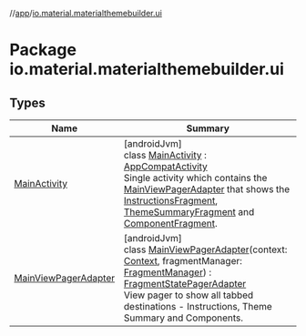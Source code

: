 //[app](../../index.md)/[io.material.materialthemebuilder.ui](index.md)

# Package io.material.materialthemebuilder.ui

## Types

| Name | Summary |
|---|---|
| [MainActivity](-main-activity/index.md) | [androidJvm]<br>class [MainActivity](-main-activity/index.md) : [AppCompatActivity](https://developer.android.com/reference/kotlin/androidx/appcompat/app/AppCompatActivity.html)<br>Single activity which contains the [MainViewPagerAdapter](-main-view-pager-adapter/index.md) that shows the [InstructionsFragment](../io.material.materialthemebuilder.ui.instruction/-instructions-fragment/index.md), [ThemeSummaryFragment](../io.material.materialthemebuilder.ui.themesummary/-theme-summary-fragment/index.md) and [ComponentFragment](../io.material.materialthemebuilder.ui.component/-component-fragment/index.md). |
| [MainViewPagerAdapter](-main-view-pager-adapter/index.md) | [androidJvm]<br>class [MainViewPagerAdapter](-main-view-pager-adapter/index.md)(context: [Context](https://developer.android.com/reference/kotlin/android/content/Context.html), fragmentManager: [FragmentManager](https://developer.android.com/reference/kotlin/androidx/fragment/app/FragmentManager.html)) : [FragmentStatePagerAdapter](https://developer.android.com/reference/kotlin/androidx/fragment/app/FragmentStatePagerAdapter.html)<br>View pager to show all tabbed destinations - Instructions, Theme Summary and Components. |
